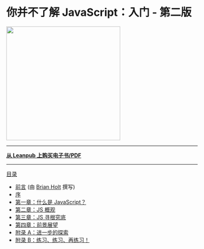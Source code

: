# 你并不了解 JavaScript：入门 - 第二版

<img src="./images/cover.png" width="300">

---

**[从 Leanpub 上购买电子书/PDF](https://leanpub.com/ydkjsy-get-started)**

---

[目录](toc.md)

-   [前言](foreword.md) (由 [Brian Holt](https://twitter.com/holtbt) 撰写)
-   [序](../preface.md)
-   [第一章：什么是 JavaScript？](ch1.md)
-   [第二章：JS 概观](ch2.md)
-   [第三章：JS 寻根究底](ch3.md)
-   [第四章：前景展望](ch4.md)
-   [附录 A：进一步的探索](apA.md)
-   [附录 B：练习、练习、再练习！](apB.md)
